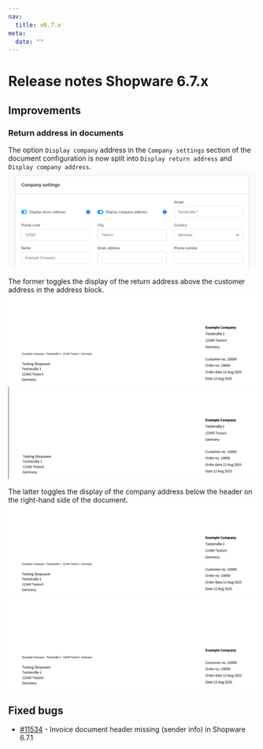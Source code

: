 ```yaml
---
nav:
  title: v6.7.x
meta:
  date: ""
---
```


# Release notes Shopware 6.7.x

## Improvements

### Return address in documents
The option `Display company` address in the `Company settings` section of the document configuration is now split into `Display return address` and `Display company address`.  
![document_settings.png](assets/document_settings.png)

The former toggles the display of the return address above the customer address in the address block.  
![document_with_return_address.png](assets/document_with_return_address.png)
![document_without_return_address.png](assets/document_without_return_address.png)

The latter toggles the display of the company address below the header on the right-hand side of the document.
![document_with_return_address.png](assets/document_with_return_address.png)
![document_without_company_address.png](assets/document_without_company_address.png)

## Fixed bugs
* [#11534](https://github.com/shopware/shopware/issues/11534) - Invoice document header missing (sender info) in Shopware 6.7.1